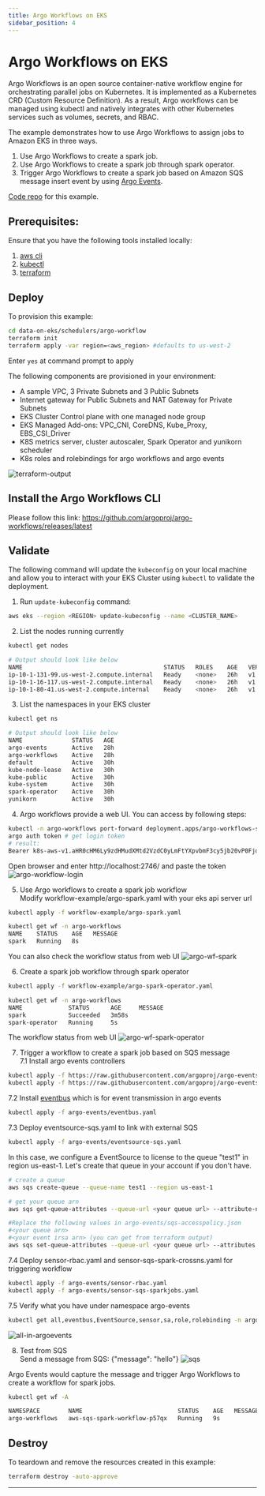 ```yaml
---
title: Argo Workflows on EKS
sidebar_position: 4
---
```

# Argo Workflows on EKS
Argo Workflows is an open source container-native workflow engine for orchestrating parallel jobs on Kubernetes. It is implemented as a Kubernetes CRD (Custom Resource Definition). As a result, Argo workflows can be managed using kubectl and natively integrates with other Kubernetes services such as volumes, secrets, and RBAC.

The example demonstrates how to use Argo Workflows to assign jobs to Amazon EKS in three ways.
1. Use Argo Workflows to create a spark job. 
2. Use Argo Workflows to create a spark job through spark operator.
3. Trigger Argo Workflows to create a spark job based on Amazon SQS message insert event by using [Argo Events](https://argoproj.github.io/argo-events/).


[Code repo](https://github.com/awslabs/data-on-eks/tree/main/schedulers/argo-workflow) for this example.

## Prerequisites:

Ensure that you have the following tools installed locally:

1. [aws cli](https://docs.aws.amazon.com/cli/latest/userguide/install-cliv2.html)
2. [kubectl](https://Kubernetes.io/docs/tasks/tools/)
3. [terraform](https://learn.hashicorp.com/tutorials/terraform/install-cli)


## Deploy

To provision this example:

```bash
cd data-on-eks/schedulers/argo-workflow
terraform init
terraform apply -var region=<aws_region> #defaults to us-west-2
```

Enter `yes` at command prompt to apply

The following components are provisioned in your environment:
- A sample VPC, 3 Private Subnets and 3 Public Subnets
- Internet gateway for Public Subnets and NAT Gateway for Private Subnets
- EKS Cluster Control plane with one managed node group
- EKS Managed Add-ons: VPC_CNI, CoreDNS, Kube_Proxy, EBS_CSI_Driver
- K8S metrics server, cluster autoscaler, Spark Operator and yunikorn scheduler
- K8s roles and rolebindings for argo workflows and argo events

![terraform-output](terraform-output-argo.png)


## Install the Argo Workflows CLI 
Please follow this link: https://github.com/argoproj/argo-workflows/releases/latest

## Validate

The following command will update the `kubeconfig` on your local machine and allow you to interact with your EKS Cluster using `kubectl` to validate the deployment.

1. Run `update-kubeconfig` command:

```bash
aws eks --region <REGION> update-kubeconfig --name <CLUSTER_NAME>
```

2. List the nodes running currently

```bash
kubectl get nodes

# Output should look like below
NAME                                        STATUS   ROLES    AGE   VERSION
ip-10-1-131-99.us-west-2.compute.internal   Ready    <none>   26h   v1.23.9-eks-ba74326
ip-10-1-16-117.us-west-2.compute.internal   Ready    <none>   26h   v1.23.9-eks-ba74326
ip-10-1-80-41.us-west-2.compute.internal    Ready    <none>   26h   v1.23.9-eks-ba74326
```

3. List the namespaces in your EKS cluster
```bash
kubectl get ns

# Output should look like below
NAME              STATUS   AGE
argo-events       Active   28h
argo-workflows    Active   28h
default           Active   30h
kube-node-lease   Active   30h
kube-public       Active   30h
kube-system       Active   30h
spark-operator    Active   30h
yunikorn          Active   30h
```

4. Argo workflows provide a web UI. You can access by following steps:  
```bash
kubectl -n argo-workflows port-forward deployment.apps/argo-workflows-server 2746:2746
argo auth token # get login token
# result:
Bearer k8s-aws-v1.aHR0cHM6Ly9zdHMudXMtd2VzdC0yLmFtYXpvbmF3cy5jb20vP0FjdGlvbj1HZXRDYWxsZXJJZGVudGl0eSZWZXJzaW9uPTIwMTEtMDYtMTUmWC1BbXotQWxnb3JpdGhtPUFXUzQtSE1BQy1TSEEyNTYmWC1BbXotQ3JlZGVudGlhbD1BS0lBVkNWNFhDV1dLUjZGVTRGMiUyRjIwMjIxMDEzJTJGdXMtd2VzdC0yJTJGc3RzJTJGYXdzNF9yZXF1ZXN0JlgtQW16LURhdGU9MjAyMjEwMTNUMDIyODAyWiZYLUFtei1FeHBpcmVzPTYwJlgtQW16LVNpZ25lZEhlYWRlcnM9aG9zdCUzQngtazhzLWF3cy1pZCZYLUFtei1TaWduYXR1cmU9NmZiNmMxYmQ0MDQyMWIwNTI3NjY4MzZhMGJiNmUzNjg1MTk1YmM0NDQzMjIyMTg5ZDNmZmE1YzJjZmRiMjc4OA
```

Open browser and enter http://localhost:2746/ and paste the token
![argo-workflow-login](argo-workflow-login.png)

5. Use Argo workflows to create a spark job workflow <br/>
Modify workflow-example/argo-spark.yaml with your eks api server url


```bash
kubectl apply -f workflow-example/argo-spark.yaml

kubectl get wf -n argo-workflows
NAME    STATUS    AGE   MESSAGE
spark   Running   8s  
```
You can also check the workflow status from web UI
![argo-wf-spark](argo-wf-spark.png)

6. Create a spark job workflow through spark operator
```bash
kubectl apply -f workflow-example/argo-spark-operator.yaml

kubectl get wf -n argo-workflows 
NAME             STATUS      AGE     MESSAGE
spark            Succeeded   3m58s  
spark-operator   Running     5s  
```
The workflow status from web UI
![argo-wf-spark-operator](argo-wf-spark-operator.png)

7. Trigger a workflow to create a spark job based on SQS message <br/>
7.1 Install argo events controllers
```bash
kubectl apply -f https://raw.githubusercontent.com/argoproj/argo-events/stable/manifests/install.yaml
kubectl apply -f https://raw.githubusercontent.com/argoproj/argo-events/stable/manifests/install-validating-webhook.yaml
```

7.2 Install [eventbus](https://argoproj.github.io/argo-events/eventbus/eventbus/) which is for event transmission in argo events 
```bash
kubectl apply -f argo-events/eventbus.yaml
```

7.3 Deploy eventsource-sqs.yaml to link with external SQS

```bash
kubectl apply -f argo-events/eventsource-sqs.yaml
```
In this case, we configure a EventSource to license to the queue "test1" in region us-east-1. Let's create that queue in your account if you don't have.
```bash
# create a queue
aws sqs create-queue --queue-name test1 --region us-east-1 

# get your queue arn
aws sqs get-queue-attributes --queue-url <your queue url> --attribute-names QueueArn

#Replace the following values in argo-events/sqs-accesspolicy.json 
#<your queue arn>  
#<your event irsa arn> (you can get from terraform output)
aws sqs set-queue-attributes --queue-url <your queue url> --attributes file://argo-events/sqs-accesspolicy.json --region us-east-1 
```

7.4 Deploy sensor-rbac.yaml and sensor-sqs-spark-crossns.yaml for triggering workflow

```bash
kubectl apply -f argo-events/sensor-rbac.yaml
kubectl apply -f argo-events/sensor-sqs-sparkjobs.yaml 
```

7.5 Verify what you have under namespace argo-events   
```bash
kubectl get all,eventbus,EventSource,sensor,sa,role,rolebinding -n argo-events   
```

![all-in-argoevents](things-argo-events.png)

8. Test from SQS <br/>
Send a message from SQS: {"message": "hello"}
![sqs](sqs.png)

Argo Events would capture the message and trigger Argo Workflows to create a workflow for spark jobs.
```bash
kubectl get wf -A

NAMESPACE        NAME                           STATUS    AGE   MESSAGE
argo-workflows   aws-sqs-spark-workflow-p57qx   Running   9s   
```

## Destroy

To teardown and remove the resources created in this example:

```bash
terraform destroy -auto-approve
```
---
